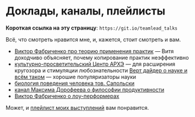 # Доклады, каналы, плейлисты

**Короткая ссылка на эту страницу**: `https://git.io/teamlead_talks`

Всё, что смотреть нравится мне, и, кажется, стоит смотреть и вам.

- [Виктор Фабриченко про теорию применения практик](https://drive.google.com/file/d/1Vv51uI0PIZ7_-sxVHPAI4wGmIjm5EFDD/view?usp=sharing) — Витя доходчиво объясняет, почему копирование практик неэффективно
- [культурно-просветительский Центр АРХЭ](https://www.youtube.com/c/ЦентрАрхэ/videos) — для расширения кругозора и стимуляции любознательности
 [Верт дайдер о науке и всём таком](https://www.youtube.com/channel/UCY6zVRa3Km52bsBmpyQnk6A/videos) — хорошие популяризаторы науки
- [биология поведения человека тов. Сапольски](https://www.youtube.com/watch?v=ik9t96SMtB0&list=PL8YZyma552VcePhq86dEkohvoTpWPuauk)
- [канал Максима Дорофеева о философии продуктивности](https://www.youtube.com/user/Cartmendum) 
- [Виктор Фабриченко о лоу-перформерах](https://youtu.be/LX0TCUaJnEY)

Может, и [плейлист моих выступлений](https://www.youtube.com/playlist?list=PLFtS8Ah0wZvWS37oveJ0-D5K6V7GWUpqY) вам понравится.


